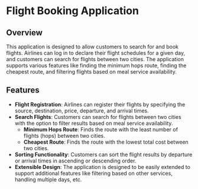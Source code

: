 # Flight Booking Application

## Overview
This application is designed to allow customers to search for and book flights. Airlines can log in to declare their flight schedules for a given day, and customers can search for flights between two cities. The application supports various features like finding the minimum hops route, finding the cheapest route, and filtering flights based on meal service availability.

## Features
- **Flight Registration**: Airlines can register their flights by specifying the source, destination, price, departure, and arrival times.
- **Search Flights**: Customers can search for flights between two cities with the option to filter results based on meal service availability.
    - **Minimum Hops Route**: Finds the route with the least number of flights (hops) between two cities.
    - **Cheapest Route**: Finds the route with the lowest total cost between two cities.
- **Sorting Functionality**: Customers can sort the flight results by departure or arrival times in ascending or descending order.
- **Extensible Design**: The application is designed to be easily extended to support additional features like filtering based on other services, handling multiple days, etc.
